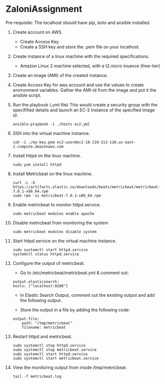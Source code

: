 # ZaloniAssignment

Pre-requisite: The localhost should have pip, boto and ansible installed.

1) Create account on AWS.
    - Create Access Key.
    - Create a SSH key and store the .pem file on your localhost.
    
2) Create instance of a linux machine with the required specifications.
    - Amazon Linux 2 machine selected, with a t2.micro insance (free-tier)
    
3) Create an image (AMI) of the created instance.

4) Create Access Key for aws account and use the values to create environment variables. Gather the AMI-id from the image and put it the ansible script.

5) Run the playbook (.yml file)
    This would create a security group with the specifified details and launch an EC-2 instance of the specified image id.
    
    ```ansible-playbook -i ./hosts ec2.yml```

6) SSH into the virtual machine instance.

    ```ssh -i ./my-key.pem ec2-user@ec2-18-219-213-110.us-east-2.compute.amazonaws.com```
    
7) Install httpd on the linux machine.
    
    ```sudo yum install httpd```
    
8) Install Metricbeat on the linux machine.

    ```
    curl -L -O https://artifacts.elastic.co/downloads/beats/metricbeat/metricbeat-7.0.1-x86_64.rpm
    sudo rpm -vi metricbeat-7.0.1-x86_64.rpm
    ```
    
9) Enable metricbeat to monitor httpd service.

    ```sudo metricbeat modules enable apache```

10) Disable metricbeat from monitoring the system

    ```sudo metricbeat modules disable system```

11) Start httpd service on the virtual machine instance.

    ```
    sudo systemctl start httpd.service
    systemctl status httpd.service
    ```
    
12) Configure the output of metricbeat.
    
    - Go to /etc/metricbeat/metricbeat.yml & comment out:
    
    ```
    output.elasticsearch:
    hosts: ["localhost:9200"]
    ```
    
    - In Elastic Search Output, comment out the existing output and add the following output.
    
    - Store the output in a file by adding the following code:
    
    ```
    output.file:
        path: "/tmp/metricbeat"
        filename: metricbeat
    ```

13) Restart httpd and metricbeat.

    ```
    sudo systemctl stop httpd.service
    sudo systemctl stop metricbeat.service
    sudo systemctl start httpd.service
    sudo systemctl start metricbeat.service
    ```


14) View the monitoring output from inside /tmp/metricbeat.
    
    ```tail -f metricbeat.log```
